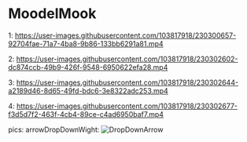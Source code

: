 # MoodelMook

1:
https://user-images.githubusercontent.com/103817918/230300657-92704fae-71a7-4ba8-9b86-133bb6291a81.mp4

2:
https://user-images.githubusercontent.com/103817918/230302602-dc874ccb-49b9-426f-9548-6950622efa28.mp4

3:
https://user-images.githubusercontent.com/103817918/230302644-a2189d46-8d65-49fd-bdc6-3e8322adc253.mp4

4:
https://user-images.githubusercontent.com/103817918/230302677-f3d5d7f2-463f-4cb4-89ce-c4ad6950baf7.mp4

pics:
arrowDropDownWight:
![DropDownArrow](https://user-images.githubusercontent.com/103817918/237004543-35806a6c-b082-44db-a930-4ff58aa4ce04.png)
